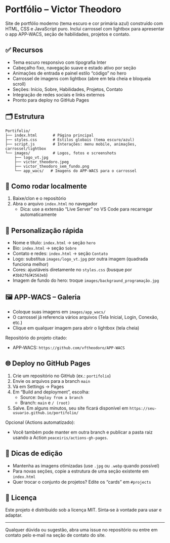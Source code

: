 # Portfólio – Victor Theodoro

Site de portfólio moderno (tema escuro e cor primária azul) construído com HTML, CSS e JavaScript puro. Inclui carrossel com lightbox para apresentar o app APP‑WACS, seção de habilidades, projetos e contato.

## ✅ Recursos

- Tema escuro responsivo com tipografia Inter
- Cabeçalho fixo, navegação suave e estado ativo por seção
- Animações de entrada e painel estilo “código” no hero
- Carrossel de imagens com lightbox (abre em tela cheia e bloqueia scroll)
- Seções: Início, Sobre, Habilidades, Projetos, Contato
- Integração de redes sociais e links externos
- Pronto para deploy no GitHub Pages

## 🗂️ Estrutura

```
Portifolio/
├── index.html       # Página principal
├── styles.css       # Estilos globais (tema escuro/azul)
├── script.js        # Interações: menu mobile, animações, carrossel/lightbox
└── images/          # Logos, fotos e screenshots
    ├── logo_vt.jpg
    ├── victor_theodoro.jpeg
    ├── victor_theodoro_sem_fundo.png
    └── app_wacs/   # Imagens do APP‑WACS para o carrossel
```

## 🚀 Como rodar localmente

1. Baixe/clon e o repositório
2. Abra o arquivo `index.html` no navegador
   - Dica: use a extensão “Live Server” no VS Code para recarregar automaticamente

## 🧩 Personalização rápida

- Nome e título: `index.html` → seção `hero`
- Bio: `index.html` → seção `Sobre`
- Contato e redes: `index.html` → seção `Contato`
- Logo: substitua `images/logo_vt.jpg` por outra imagem (quadrada funciona melhor)
- Cores: ajustáveis diretamente no `styles.css` (busque por `#3b82f6`/`#2563eb`)
- Imagem de fundo do hero: troque `images/backgraund_programação.jpg`

## 🖼️ APP‑WACS – Galeria

- Coloque suas imagens em `images/app_wacs/`
- O carrossel já referencia vários arquivos (Tela Inicial, Login, Conexão, etc.)
- Clique em qualquer imagem para abrir o lightbox (tela cheia)

Repositório do projeto citado:

- APP‑WACS: `https://github.com/vftheodoro/APP-WACS`

## 🌐 Deploy no GitHub Pages

1. Crie um repositório no GitHub (ex.: `portifolio`)
2. Envie os arquivos para a branch `main`
3. Vá em Settings → Pages
4. Em “Build and deployment”, escolha:
   - Source: `Deploy from a branch`
   - Branch: `main` e `/ (root)`
5. Salve. Em alguns minutos, seu site ficará disponível em `https://seu-usuario.github.io/portifolio/`

Opcional (Actions automatizado):
- Você também pode manter em outra branch e publicar a pasta raiz usando a Action `peaceiris/actions-gh-pages`.

## 🔧 Dicas de edição

- Mantenha as imagens otimizadas (use `.jpg` ou `.webp` quando possível)
- Para novas seções, copie a estrutura de uma seção existente em `index.html`
- Quer trocar o conjunto de projetos? Edite os “cards” em `#projects`

## 📄 Licença

Este projeto é distribuído sob a licença MIT. Sinta‑se à vontade para usar e adaptar.

---

Qualquer dúvida ou sugestão, abra uma issue no repositório ou entre em contato pelo e‑mail na seção de contato do site.
